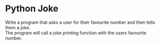 # Python Joke
Write a program that asks a user for their favourite number and then tells them a joke.  
The program will call a joke printing function with the users favourite number.
